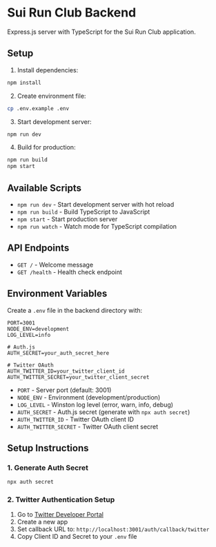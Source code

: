 # Sui Run Club Backend

Express.js server with TypeScript for the Sui Run Club application.

## Setup

1. Install dependencies:
```bash
npm install
```

2. Create environment file:
```bash
cp .env.example .env
```

3. Start development server:
```bash
npm run dev
```

4. Build for production:
```bash
npm run build
npm start
```

## Available Scripts

- `npm run dev` - Start development server with hot reload
- `npm run build` - Build TypeScript to JavaScript
- `npm start` - Start production server
- `npm run watch` - Watch mode for TypeScript compilation

## API Endpoints

- `GET /` - Welcome message
- `GET /health` - Health check endpoint

## Environment Variables

Create a `.env` file in the backend directory with:

```env
PORT=3001
NODE_ENV=development
LOG_LEVEL=info

# Auth.js
AUTH_SECRET=your_auth_secret_here

# Twitter OAuth
AUTH_TWITTER_ID=your_twitter_client_id
AUTH_TWITTER_SECRET=your_twitter_client_secret
```

- `PORT` - Server port (default: 3001)
- `NODE_ENV` - Environment (development/production)
- `LOG_LEVEL` - Winston log level (error, warn, info, debug)
- `AUTH_SECRET` - Auth.js secret (generate with `npx auth secret`)
- `AUTH_TWITTER_ID` - Twitter OAuth client ID
- `AUTH_TWITTER_SECRET` - Twitter OAuth client secret

## Setup Instructions

### 1. Generate Auth Secret
```bash
npx auth secret
```

### 2. Twitter Authentication Setup
1. Go to [Twitter Developer Portal](https://developer.twitter.com/)
2. Create a new app
3. Set callback URL to: `http://localhost:3001/auth/callback/twitter`
4. Copy Client ID and Secret to your `.env` file
